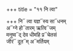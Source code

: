 +++
title = "११ नि त्वा"

+++
नि᳓ त्वा यज्ञ᳓स्य सा᳓धनम्  
अ᳓ग्ने हो᳓तारम् ऋत्वि᳓जम्  
मनुष्व᳓द् देव धीमहि प्र᳓चेतसं  
जीरं᳓ दूत᳓म् अ᳓मर्तियम्